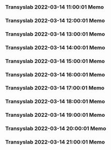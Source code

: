 ### Transyslab 2022-03-14 11:00:01 Memo
### Transyslab 2022-03-14 12:00:01 Memo
### Transyslab 2022-03-14 13:00:01 Memo
### Transyslab 2022-03-14 14:00:01 Memo
### Transyslab 2022-03-14 15:00:01 Memo
### Transyslab 2022-03-14 16:00:01 Memo
### Transyslab 2022-03-14 17:00:01 Memo
### Transyslab 2022-03-14 18:00:01 Memo
### Transyslab 2022-03-14 19:00:01 Memo
### Transyslab 2022-03-14 20:00:01 Memo
### Transyslab 2022-03-14 21:00:01 Memo
